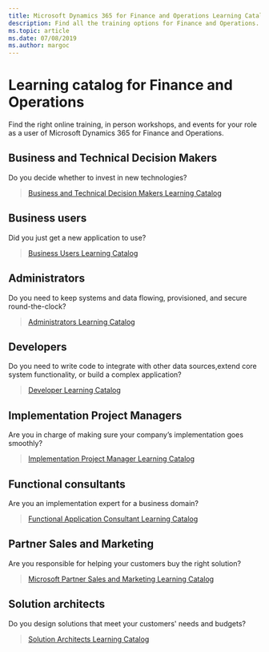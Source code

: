 ```yaml
---
title: Microsoft Dynamics 365 for Finance and Operations Learning Catalog
description: Find all the training options for Finance and Operations.
ms.topic: article
ms.date: 07/08/2019
ms.author: margoc
---
```

# Learning catalog for Finance and Operations

Find the right online training, in person workshops, and events for your role as a user of Microsoft Dynamics 365 for Finance and Operations. 


<!-- ![Universal Windows Platform (UWP)](images/platform-uwp.png)  -->  

## Business and Technical Decision Makers

Do you decide whether to invest in new technologies? 

>[Business and Technical Decision Makers Learning Catalog](learning-catalog-bdm.md#)

## Business users

Did you just get a new application to use? 

>[Business Users Learning Catalog](learning-catalog-business-user.md)

## Administrators

Do you need to keep systems and data flowing, provisioned, and secure round-the-clock?

>[Administrators Learning Catalog](learning-catalog-administrator.md)

## Developers

Do you need to write code to integrate with other data sources,extend core system functionality, or build a complex application?

>[Developer Learning Catalog](learning-catalog-developer.md)

## Implementation Project Managers

Are you in charge of making sure your company’s implementation goes smoothly?

>[Implementation Project Manager Learning Catalog](learning-catalog-project-manager.md)

## Functional consultants

Are you an implementation expert for a business domain? 

>[Functional Application Consultant Learning Catalog](learning-catalog-functional-consultant.md)

## Partner Sales and Marketing

Are you responsible for helping your customers buy the right solution? 

>[Microsoft Partner Sales and Marketing Learning Catalog](learning-catalog-partner-sales.md)

## Solution architects

Do you design solutions that meet your customers' needs and budgets?

>[Solution Architects Learning Catalog](learning-catalog-solution-architect.md)


